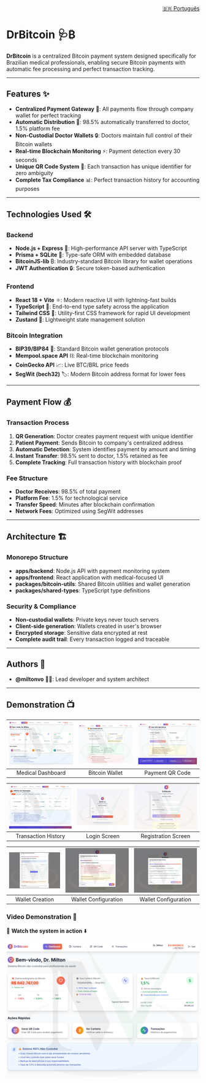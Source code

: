 <div align="right">
  <!-- Languages: -->
  <a title="Português" href="README_ptbr.md">🇧🇷 Português</a>
</div>

# DrBitcoin 🩺₿

**DrBitcoin** is a centralized Bitcoin payment system designed specifically for Brazilian medical professionals, enabling secure Bitcoin payments with automatic fee processing and perfect transaction tracking.

---

## Features ✨

- **Centralized Payment Gateway** 🎯: All payments flow through company wallet for perfect tracking
- **Automatic Distribution** 💸: 98.5% automatically transferred to doctor, 1.5% platform fee
- **Non-Custodial Doctor Wallets** 🔒: Doctors maintain full control of their Bitcoin wallets
- **Real-time Blockchain Monitoring** ⚡: Payment detection every 30 seconds
- **Unique QR Code System** 📱: Each transaction has unique identifier for zero ambiguity
- **Complete Tax Compliance** 📊: Perfect transaction history for accounting purposes

---

## Technologies Used 🛠️

### Backend
- **Node.js + Express** 🚀: High-performance API server with TypeScript
- **Prisma + SQLite** 💾: Type-safe ORM with embedded database
- **BitcoinJS-lib** ₿: Industry-standard Bitcoin library for wallet operations
- **JWT Authentication** 🔒: Secure token-based authentication

### Frontend
- **React 18 + Vite** ⚛️: Modern reactive UI with lightning-fast builds
- **TypeScript** 📘: End-to-end type safety across the application
- **Tailwind CSS** 🎨: Utility-first CSS framework for rapid UI development
- **Zustand** 🐻: Lightweight state management solution

### Bitcoin Integration
- **BIP39/BIP84** 🔑: Standard Bitcoin wallet generation protocols
- **Mempool.space API** ⛓️: Real-time blockchain monitoring
- **CoinGecko API** 📈: Live BTC/BRL price feeds
- **SegWit (bech32)** 🏷️: Modern Bitcoin address format for lower fees

---

## Payment Flow 💰

### Transaction Process
1. **QR Generation**: Doctor creates payment request with unique identifier
2. **Patient Payment**: Sends Bitcoin to company's centralized address
3. **Automatic Detection**: System identifies payment by amount and timing
4. **Instant Transfer**: 98.5% sent to doctor, 1.5% retained as fee
5. **Complete Tracking**: Full transaction history with blockchain proof

### Fee Structure
- **Doctor Receives**: 98.5% of total payment
- **Platform Fee**: 1.5% for technological service
- **Transfer Speed**: Minutes after blockchain confirmation
- **Network Fees**: Optimized using SegWit addresses

---

## Architecture 🏗️

### Monorepo Structure
- **apps/backend**: Node.js API with payment monitoring system
- **apps/frontend**: React application with medical-focused UI
- **packages/bitcoin-utils**: Shared Bitcoin utilities and wallet generation
- **packages/shared-types**: TypeScript type definitions

### Security & Compliance
- **Non-custodial wallets**: Private keys never touch servers
- **Client-side generation**: Wallets created in user's browser
- **Encrypted storage**: Sensitive data encrypted at rest
- **Complete audit trail**: Every transaction logged and traceable

---

## Authors 👥

- **@miltonvo** 👨‍💻: Lead developer and system architect

---

## Demonstration 📺

| ![Dashboard](assets/1.png) | ![Wallet](assets/2.png) | ![QR Code](assets/3.png) |
|:------------------------:|:------------------------:|:------------------------:|
| Medical Dashboard | Bitcoin Wallet | Payment QR Code |

| ![Transactions](assets/4.png) | ![Login](assets/5.png) | ![Registration](assets/6.png) |
|:------------------------:|:------------------------:|:------------------------:|
| Transaction History | Login Screen | Registration Screen |

| ![Wallet Creation](assets/7.png) | ![Wallet Config](assets/8.png) | ![Wallet Config](assets/9.png) |
|:------------------------:|:------------------------:|:------------------------:|
| Wallet Creation | Wallet Configuration | Wallet Configuration |

### Video Demonstration 🎥

🔗 **Watch the system in action** ⬇️

[![Watch the video](assets/thumb.png)](https://youtu.be/JJ5uJysVArI)